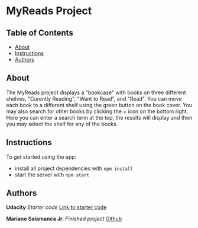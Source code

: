 
# MyReads Project


## Table of Contents

* [About](#about)
* [Instructions](#instructions)
* [Authors](#authors)

## About

The MyReads project displays a "bookcase" with books on three different shelves, "Curently Reading", "Want to Read", and "Read". You can move each book to a different shelf using the green button on the book cover. You may also search for other books by clicking the + icon on the bottom right. Here you can enter a search term at the top, the results will display and then you may select the shelf for any of the books.

## Instructions

To get started using the app:
* install all project dependencies with `npm install`
* start the server with `npm start`

## Authors

**Udacity** *Starter code* [Link to starter code](https://github.com/udacity/reactnd-project-myreads-starter)

**Mariano Salamanca Jr.** *Finished project* [Github](https://github.com/omoosey)
